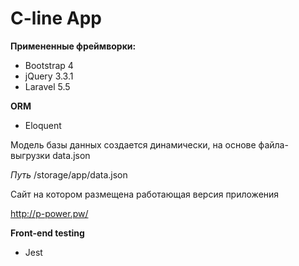 # C-line App
**Примененные фреймворки:**
* Bootstrap 4
* jQuery 3.3.1
* Laravel 5.5

**ORM**
* Eloquent

Модель базы данных создается динамически, на основе файла-выгрузки data.json

_Путь_ /storage/app/data.json

Сайт на котором размещена работающая версия приложения

<http://p-power.pw/>

**Front-end testing**
* Jest

